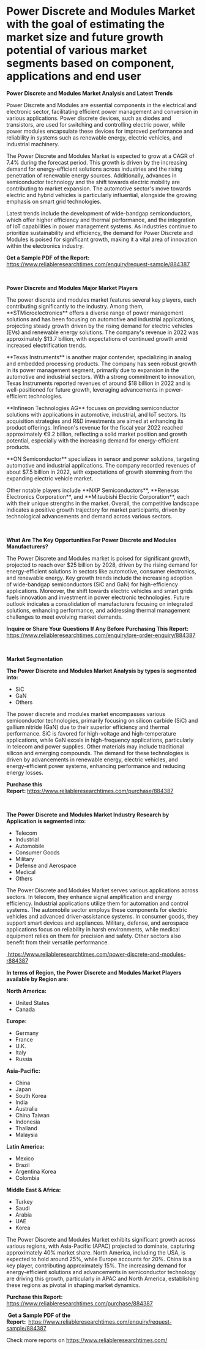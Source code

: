 <p><h1>Power Discrete and Modules Market with the goal of estimating the market size and future growth potential of various market segments based on component, applications and end user</h1></p><p><strong>Power Discrete and Modules Market Analysis and Latest Trends</strong></p>
<p><p>Power Discrete and Modules are essential components in the electrical and electronic sector, facilitating efficient power management and conversion in various applications. Power discrete devices, such as diodes and transistors, are used for switching and controlling electric power, while power modules encapsulate these devices for improved performance and reliability in systems such as renewable energy, electric vehicles, and industrial machinery.</p><p>The Power Discrete and Modules Market is expected to grow at a CAGR of 7.4% during the forecast period. This growth is driven by the increasing demand for energy-efficient solutions across industries and the rising penetration of renewable energy sources. Additionally, advances in semiconductor technology and the shift towards electric mobility are contributing to market expansion. The automotive sector's move towards electric and hybrid vehicles is particularly influential, alongside the growing emphasis on smart grid technologies.</p><p>Latest trends include the development of wide-bandgap semiconductors, which offer higher efficiency and thermal performance, and the integration of IoT capabilities in power management systems. As industries continue to prioritize sustainability and efficiency, the demand for Power Discrete and Modules is poised for significant growth, making it a vital area of innovation within the electronics industry.</p></p>
<p><strong>Get a Sample PDF of the Report:&nbsp;</strong> <a href="https://www.reliableresearchtimes.com/enquiry/request-sample/884387?utm_campaign=1581&utm_medium=2&utm_source=Github&utm_content=ia&utm_term=06042025&utm_id=power-discrete-and-modules">https://www.reliableresearchtimes.com/enquiry/request-sample/884387</a></p>
<p>&nbsp;</p>
<p><strong>Power Discrete and Modules Major Market Players</strong></p>
<p><p>The power discrete and modules market features several key players, each contributing significantly to the industry. Among them, **STMicroelectronics** offers a diverse range of power management solutions and has been focusing on automotive and industrial applications, projecting steady growth driven by the rising demand for electric vehicles (EVs) and renewable energy solutions. The company's revenue in 2022 was approximately $13.7 billion, with expectations of continued growth amid increased electrification trends.</p><p>**Texas Instruments** is another major contender, specializing in analog and embedded processing products. The company has seen robust growth in its power management segment, primarily due to expansion in the automotive and industrial sectors. With a strong commitment to innovation, Texas Instruments reported revenues of around $18 billion in 2022 and is well-positioned for future growth, leveraging advancements in power-efficient technologies.</p><p>**Infineon Technologies AG** focuses on providing semiconductor solutions with applications in automotive, industrial, and IoT sectors. Its acquisition strategies and R&D investments are aimed at enhancing its product offerings. Infineon's revenue for the fiscal year 2022 reached approximately €9.2 billion, reflecting a solid market position and growth potential, especially with the increasing demand for energy-efficient products.</p><p>**ON Semiconductor** specializes in sensor and power solutions, targeting automotive and industrial applications. The company recorded revenues of about $7.5 billion in 2022, with expectations of growth stemming from the expanding electric vehicle market.</p><p>Other notable players include **NXP Semiconductors**, **Renesas Electronics Corporation**, and **Mitsubishi Electric Corporation**, each with their unique strengths in the market. Overall, the competitive landscape indicates a positive growth trajectory for market participants, driven by technological advancements and demand across various sectors.</p></p>
<p>&nbsp;</p>
<p><strong>What Are The Key Opportunities For Power Discrete and Modules Manufacturers?</strong></p>
<p><p>The Power Discrete and Modules market is poised for significant growth, projected to reach over $25 billion by 2028, driven by the rising demand for energy-efficient solutions in sectors like automotive, consumer electronics, and renewable energy. Key growth trends include the increasing adoption of wide-bandgap semiconductors (SiC and GaN) for high-efficiency applications. Moreover, the shift towards electric vehicles and smart grids fuels innovation and investment in power electronic technologies. Future outlook indicates a consolidation of manufacturers focusing on integrated solutions, enhancing performance, and addressing thermal management challenges to meet evolving market demands.</p></p>
<p><strong>Inquire or Share Your Questions If Any Before Purchasing This Report:</strong> <a href="https://www.reliableresearchtimes.com/enquiry/pre-order-enquiry/884387?utm_campaign=1581&utm_medium=2&utm_source=Github&utm_content=ia&utm_term=06042025&utm_id=power-discrete-and-modules">https://www.reliableresearchtimes.com/enquiry/pre-order-enquiry/884387</a></p>
<p>&nbsp;</p>
<p><strong>Market Segmentation</strong></p>
<p><strong>The Power Discrete and Modules Market Analysis by types is segmented into:</strong></p>
<p><ul><li>SiC</li><li>GaN</li><li>Others</li></ul></p>
<p><p>The power discrete and modules market encompasses various semiconductor technologies, primarily focusing on silicon carbide (SiC) and gallium nitride (GaN) due to their superior efficiency and thermal performance. SiC is favored for high-voltage and high-temperature applications, while GaN excels in high-frequency applications, particularly in telecom and power supplies. Other materials may include traditional silicon and emerging compounds. The demand for these technologies is driven by advancements in renewable energy, electric vehicles, and energy-efficient power systems, enhancing performance and reducing energy losses.</p></p>
<p><strong>Purchase this Report:&nbsp;</strong><a href="https://www.reliableresearchtimes.com/purchase/884387?utm_campaign=1581&utm_medium=2&utm_source=Github&utm_content=ia&utm_term=06042025&utm_id=power-discrete-and-modules">https://www.reliableresearchtimes.com/purchase/884387</a></p>
<p>&nbsp;</p>
<p><strong>The Power Discrete and Modules Market Industry Research by Application is segmented into:</strong></p>
<p><ul><li>Telecom</li><li>Industrial</li><li>Automobile</li><li>Consumer Goods</li><li>Military</li><li>Defense and Aerospace</li><li>Medical</li><li>Others</li></ul></p>
<p><p>The Power Discrete and Modules Market serves various applications across sectors. In telecom, they enhance signal amplification and energy efficiency. Industrial applications utilize them for automation and control systems. The automobile sector employs these components for electric vehicles and advanced driver-assistance systems. In consumer goods, they support smart devices and appliances. Military, defense, and aerospace applications focus on reliability in harsh environments, while medical equipment relies on them for precision and safety. Other sectors also benefit from their versatile performance.</p></p>
<p><a href="https://www.reliableresearchtimes.com/power-discrete-and-modules-r884387?utm_campaign=1581&utm_medium=2&utm_source=Github&utm_content=ia&utm_term=06042025&utm_id=power-discrete-and-modules">&nbsp;https://www.reliableresearchtimes.com/power-discrete-and-modules-r884387</a></p>
<p><strong>In terms of Region, the Power Discrete and Modules Market Players available by Region are:</strong></p>
<p>
    <p> <strong> North America: </strong>
        <ul>
            <li>United States</li>
            <li>Canada</li>
        </ul>
        </p> 
    <p> <strong> Europe: </strong>
        <ul>
            <li>Germany</li>
            <li>France</li>
            <li>U.K.</li>
            <li>Italy</li>
            <li>Russia</li>
        </ul>
        </p> 
    <p> <strong> Asia-Pacific: </strong>
        <ul>
            <li>China</li>
            <li>Japan</li>
            <li>South Korea</li>
            <li>India</li>
            <li>Australia</li>
            <li>China Taiwan</li>
            <li>Indonesia</li>
            <li>Thailand</li>
            <li>Malaysia</li>
        </ul>
        </p> 
    <p> <strong> Latin America: </strong>
        <ul>
            <li>Mexico</li>
            <li>Brazil</li>
            <li>Argentina Korea</li>
            <li>Colombia</li>
        </ul>
        </p> 
    <p> <strong> Middle East & Africa: </strong>
        <ul>
            <li>Turkey</li>
            <li>Saudi</li>
            <li>Arabia</li>
            <li>UAE</li>
            <li>Korea</li>
        </ul>
    </p>
    </p>
<p><p>The Power Discrete and Modules Market exhibits significant growth across various regions, with Asia-Pacific (APAC) projected to dominate, capturing approximately 40% market share. North America, including the USA, is expected to hold around 25%, while Europe accounts for 20%. China is a key player, contributing approximately 15%. The increasing demand for energy-efficient solutions and advancements in semiconductor technology are driving this growth, particularly in APAC and North America, establishing these regions as pivotal in shaping market dynamics.</p></p>
<p><strong>Purchase this Report: </strong><a href="https://www.reliableresearchtimes.com/purchase/884387?utm_campaign=1581&utm_medium=2&utm_source=Github&utm_content=ia&utm_term=06042025&utm_id=power-discrete-and-modules">https://www.reliableresearchtimes.com/purchase/884387</a></p>
<p>&nbsp;<strong>Get a Sample PDF of the Report:&nbsp;&nbsp;</strong><a href="https://www.reliableresearchtimes.com/enquiry/request-sample/884387?utm_campaign=1581&utm_medium=2&utm_source=Github&utm_content=ia&utm_term=06042025&utm_id=power-discrete-and-modules">https://www.reliableresearchtimes.com/enquiry/request-sample/884387</a></p>
<p><strong></strong></p>
<p>Check more reports on <a href="https://www.reliableresearchtimes.com/?utm_campaign=1581&utm_medium=2&utm_source=Github&utm_content=ia&utm_term=06042025&utm_id=power-discrete-and-modules">https://www.reliableresearchtimes.com/</a></p>